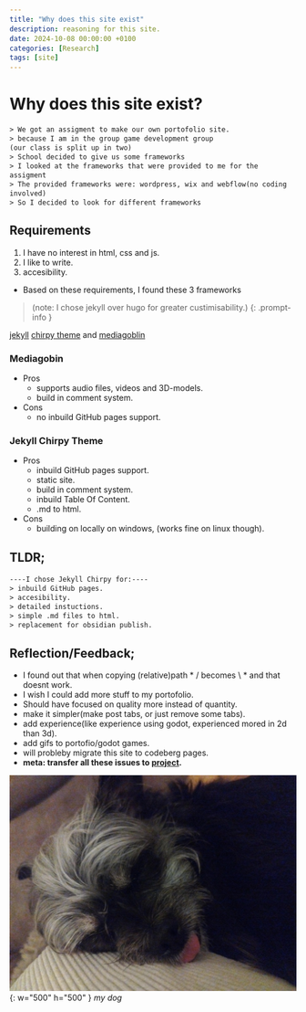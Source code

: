 ```yaml
---
title: "Why does this site exist"
description: reasoning for this site.
date: 2024-10-08 00:00:00 +0100
categories: [Research]
tags: [site]
---
```

# Why does this site exist?

```
> We got an assigment to make our own portofolio site.
> because I am in the group game development group
(our class is split up in two)
> School decided to give us some frameworks
> I looked at the frameworks that were provided to me for the assigment
> The provided frameworks were: wordpress, wix and webflow(no coding involved)
> So I decided to look for different frameworks
```
## Requirements
1. I have no interest in html, css and js.
2. I like to write.
3. accesibility.
- Based on these requirements, I found these 3 frameworks

> (note: I chose jekyll over hugo for greater custimisability.)
{: .prompt-info }

[jekyll](https://jekyllrb.com/) [chirpy theme](https://chirpy.cotes.page/) and [mediagoblin](https://mediagoblin.org/)

### Mediagobin
- Pros
    - supports audio files, videos and 3D-models.
    - build in comment system.
- Cons
    - no inbuild GitHub pages support.

### Jekyll Chirpy Theme
- Pros
    - inbuild GitHub pages support.
    - static site.
    - build in comment system.
    - inbuild Table Of Content.
    - .md to html.
- Cons 
    - building on locally on windows, (works fine on linux though).


## TLDR;
```
----I chose Jekyll Chirpy for:----
> inbuild GitHub pages. 
> accesibility.
> detailed instuctions.
> simple .md files to html.
> replacement for obsidian publish.
```

## Reflection/Feedback;
- I found out that when copying (relative)path  * / becomes \ * and that doesnt work.
- I wish I could add more stuff to my portofolio.
- Should have focused on quality more instead of quantity.
- make it simpler(make post tabs, or just remove some tabs).
- add experience(like experience using godot, experienced mored in 2d than 3d).
- add gifs to portofio/godot games.
- will probleby migrate this site to codeberg pages.
- **meta: transfer all these issues to [project](https://github.com/users/DeanLemans/projects/3).**

![dog3](assets/img/personal/dog3.jpg){: w="500" h="500" }
_my dog_